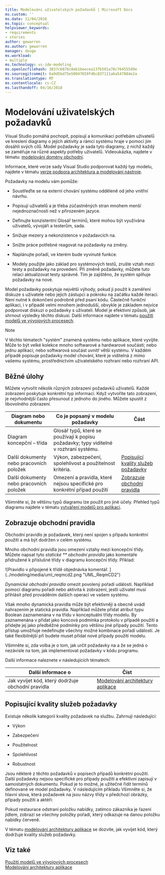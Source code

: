 ```yaml
---
title: Modelování uživatelských požadavků | Microsoft Docs
ms.custom: ''
ms.date: 11/04/2016
ms.topic: conceptual
helpviewer_keywords:
- requirements
- stories
author: gewarren
ms.author: gewarren
manager: douge
ms.workload:
- multiple
ms.technology: vs-ide-modeling
ms.openlocfilehash: 3837c6876c8eb1beecea13fb501a78c764555d9e
ms.sourcegitcommit: 6a9d5bd75e50947659fd6c837111a6a547884e2a
ms.translationtype: MT
ms.contentlocale: cs-CZ
ms.lasthandoff: 04/16/2018
---
```

# <a name="model-user-requirements"></a>Modelování uživatelských požadavků

Visual Studio pomáhá pochopit, popisují a komunikaci potřebám uživatelů ve kreslení diagramy o jejich aktivity a rámci systému hraje v pomoci jim dosáhli svých cílů. Model požadavky je sada tyto diagramy, z nichž každý se zaměřuje na různé aspekty potřeby uživatelů. Videoukázka, najdete v tématu: [modelování domény obchodní](http://channel9.msdn.com/posts/clinted/UML-with-VS-2010-Part-3-Modeling-the-Business-Domain/).  
  
 Informace, které verze sady Visual Studio podporovat každý typ modelu, najdete v tématu [verze podpora architektura a modelování nástroje](../modeling/what-s-new-for-design-in-visual-studio.md#VersionSupport).  
  
 Požadavky na modelu vám pomůže:  
  
-   Soustřeďte se na externí chování systému odděleně od jeho vnitřní návrhu.  
  
-   Popisují uživatelů a je třeba zúčastněných stran mnohem menší nejednoznačnosti než v přirozeném jazyce.  
  
-   Definujte konzistentní Glosář termínů, které mohou být využívána uživatelů, vývojáři a testerům, sada.  
  
-   Snižuje mezery a nekonzistence v požadavcích na.  
  
-   Snižte práce potřebné reagovat na požadavky na změny.  
  
-   Naplánujte pořadí, ve kterém bude vyvinuté funkce.  
  
-   Modely použijte jako základ pro systémových testů, zrušte vztah mezi testy a požadavky na provedení. Při změně požadavky, můžete tuto relaci aktualizovat testy správně. Tím je zajištěno, že systém splňuje požadavky na nové.  
  
 Model požadavky poskytuje největší výhody, pokud ji použít k zaměření diskuze s uživatele nebo jejich zástupci a pokroku na začátku každé iteraci. Není nutné k dokončení podrobně před psaní kódu. Částečně funkční aplikaci, i v případě velmi mnohem jednodušší, obvykle je základem nejvíce podporovat diskuzi o požadavky s uživateli. Model je efektivní způsob, jak shrnout výsledky těchto diskusí. Další informace najdete v tématu [použití modelů ve vývojových procesech](../modeling/use-models-in-your-development-process.md).  
  
> [!NOTE]
> V těchto tématech "systém" znamená systému nebo aplikace, které vyvíjíte. Může to být velké kolekce mnoho softwarové a hardwarové součásti; nebo jednu aplikaci; nebo softwarová součást uvnitř větší systému. V každém případě popisuje požadavky model chování, které je viditelná z mimo vašemu systému, prostřednictvím uživatelského rozhraní nebo rozhraní API.  
  
## <a name="common-tasks"></a>Běžné úlohy

Můžete vytvořit několik různých zobrazení požadavků uživatelů.  Každé zobrazení poskytuje konkrétní typ informací.  Když vytvoříte tato zobrazení, je nejvhodnější často přesunout z jednoho do jiného. Můžete spustit z libovolného zobrazení.  
  
|Diagram nebo dokumentu|Co je popsaný v modelu požadavky|Část|  
|-------------------------|-----------------------------------------------|-------------|  
|Diagram koncepční – třída|Glosář typů, které se používají k popisu požadavky; typy viditelné v rozhraní systému.||  
|Další dokumenty nebo pracovních položek|Výkon, zabezpečení, spolehlivost a použitelnost kritéria.|[Popisující kvality služeb požadavky](#QoSRequirements)|  
|Další dokumenty nebo pracovních položek|Omezení a pravidla, které nejsou specifické pro konkrétní případ použití|[Zobrazuje obchodní pravidla](#BusinessRules)|  
  
 Všimněte si, že většinu typů diagramu lze použít pro jiné účely. Přehled typů diagramu najdete v tématu [vytváření modelů pro aplikaci](../modeling/create-models-for-your-app.md).
  
##  <a name="BusinessRules"></a> Zobrazuje obchodní pravidla

Obchodní pravidlo je požadavek, který není spojen s případu konkrétní použití a má být dodržen v celém systému.  
  
 Mnoho obchodní pravidla jsou omezení vztahy mezi koncepční třídy. Můžete napsat tyto *statické ** obchodní pravidla* jako komentáře přidružené k příslušné třídy v diagramu koncepční třídy. Příklad:  
  
 ![Pravidlo v připojené k třídě objednávka komentář. ] (../modeling/media/uml_reqmcd2.png "UML_ReqmCD2")  
  
 *Dynamické obchodní pravidla* omezit povolený pořadí událostí. Například pomocí diagramu pořadí nebo aktivita k zobrazení, jestli uživatel musí přihlásit před prováděním dalších operací ve vašem systému.  
  
 Však mnoho dynamická pravidla může být efektivněji a obecně uvádí nahrazením je statická pravidla. Například můžete přidat atribut typu Boolean zaznamenána v na třídu v konceptuální třídy modelu. By zaznamenána v přidat jako koncová podmínka protokolu v případě použití a přidejte jej jako předběžné podmínky pro většinu jiné případy použití. Tento přístup umožňuje nedefinujte všechny možné kombinace pořadí událostí. Je také flexibilnější při budete muset přidat nové případy použití modelu.  
  
 Všimněte si, zda volba je o tom, jak určit požadavky na a že se jedná o nezávisle na tom, jak implementovat požadavky v kódu programu.  
  
 Další informace naleznete v následujících tématech:  
  
|Další informace o|Číst|  
|--------------------|----------|  
|Jak vyvíjet kód, který dodržuje obchodní pravidla|[Modelování architektury aplikace](../modeling/model-your-app-s-architecture.md)|  
  
##  <a name="QoSRequirements"></a> Popisující kvality služeb požadavky

Existuje několik kategorií kvality požadavek na službu. Zahrnují následující:  
  
-   Výkon  
  
-   Zabezpečení  
  
-   Použitelnost  
  
-   Spolehlivost  
  
-   Robustnost  
  
Jsou některé z těchto požadavků v popisech případů konkrétní použití. Další požadavky nejsou specifické pro případy použití a efektivní zapisují v samostatných dokumentu. Pokud je to možné, je užitečné řídit termínů definované ve model požadavky. V následujícím příkladu Všimněte si, že hlavní slova, která požadavek na jsou názvy třídy v předchozí obrázky, případy použití a aktéři:

Pokud restaurace odstraní položku nabídky, zatímco zákazníka je řazení jídlem, zobrazí se všechny položky pořadí, který odkazuje na danou položku nabídky červeně.

V tématu [modelování architektury aplikace](../modeling/model-your-app-s-architecture.md) se dozvíte, jak vyvíjet kód, který dodržuje kvality služeb požadavky.

## <a name="see-also"></a>Viz také

[Použití modelů ve vývojových procesech](../modeling/use-models-in-your-development-process.md)  
[Modelování architektury aplikace](../modeling/model-your-app-s-architecture.md)
